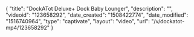 {
    "title": "DockATot Deluxe+ Dock Baby Lounger",
    "description": "",
    "videoid": "123658292",
    "date_created": "1508422774",
    "date_modified": "1516740964",
    "type": "captivate",
    "layout": "video",
    "url": "\/v\/dockatot-mp4\/123658292"
}
